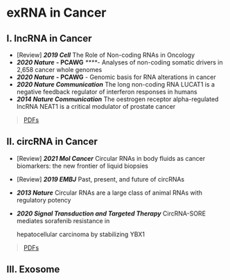# exRNA in Cancer

## I. lncRNA in Cancer

* \[Review\] _**2019 Cell**_ The Role of Non-coding RNAs in Oncology
* _**2020 Nature**_ **- PCAWG** _****_- Analyses of non-coding somatic drivers in 2,658 cancer whole genomes
* _**2020 Nature**_ **- PCAWG** - Genomic basis for RNA alterations in cancer
* _**2020 Nature Communication**_ The long non-coding RNA LUCAT1 is a negative feedback regulator of interferon responses in humans
* _**2014 Nature Communication**_ The oestrogen receptor alpha-regulated lncRNA NEAT1 is a critical modulator of prostate cancer

> [PDFs](https://cloud.tsinghua.edu.cn/d/759f79f0a9c24fb7aab4/?p=%2FNoncoding%20RNA%20and%20cancer&mode=list)



## II. circRNA in Cancer

* \[Review\] _**2021 Mol Cancer**_ Circular RNAs in body fluids as cancer biomarkers: the new frontier of liquid biopsies
* \[Review\] _**2019 EMBJ**_ Past, present, and future of circRNAs
* _**2013 Nature**_ Circular RNAs are a large class of animal RNAs with regulatory potency
* _**2020 Signal Transduction and Targeted Therapy**_ CircRNA-SORE mediates sorafenib resistance in

  hepatocellular carcinoma by stabilizing YBX1

> [PDFs](https://cloud.tsinghua.edu.cn/library/5c9aa4b1-facf-4466-9b74-81a0fe5678da/Lu%20Lab%20Shared/1.Project%20Progress/18'%20Xing%20Shaozhen/Top%20Reading%20PDF)



## III. Exosome

